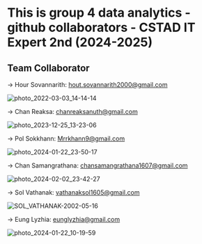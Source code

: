 # This is group 4 data analytics - github collaborators - CSTAD IT Expert 2nd (2024-2025)
## Team Collaborator 
-> Hour Sovannarith: hout.sovannarith2000@gmail.com

![photo_2022-03-03_14-14-14](https://github.com/VathanakSol/Group4_DA/assets/102912156/fdd39723-b663-4c21-9beb-f4c5b744ada6)

-> Chan Reaksa: chanreaksanuth@gmail.com

![photo_2023-12-25_13-23-06](https://github.com/VathanakSol/Group4_DA/assets/102912156/3991983d-b9cd-4573-b649-c3bff0d27a7c)

-> Pol Sokkhann: Mrrkhann9@gmail.com


![photo_2024-01-22_23-50-17](https://github.com/VathanakSol/Group4_DA/assets/102912156/32e5d981-05c9-4498-be85-752605f31cdb)

-> Chan Samangrathana: chansamangrathana1607@gmail.com

![photo_2024-02-02_23-42-27](https://github.com/VathanakSol/Group4_DA/assets/102912156/e3356c03-b289-4027-90a2-fb8c59224911)

-> Sol Vathanak: vathanaksol1605@gmail.com

![SOL_VATHANAK-2002-05-16](https://github.com/VathanakSol/Group4_DA/assets/102912156/2d0d2705-9fc9-4520-a981-538a7371f531)

-> Eung Lyzhia: eunglyzhia@gmail.com

![photo_2024-01-22_10-19-59](https://github.com/VathanakSol/Group4_DA/assets/102912156/c2309c42-8dea-4be2-96f8-0539c6983682)



